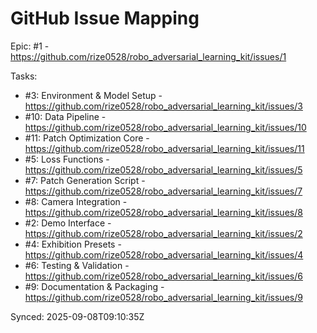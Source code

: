 # GitHub Issue Mapping

Epic: #1 - https://github.com/rize0528/robo_adversarial_learning_kit/issues/1

Tasks:
- #3: Environment & Model Setup - https://github.com/rize0528/robo_adversarial_learning_kit/issues/3
- #10: Data Pipeline - https://github.com/rize0528/robo_adversarial_learning_kit/issues/10
- #11: Patch Optimization Core - https://github.com/rize0528/robo_adversarial_learning_kit/issues/11
- #5: Loss Functions - https://github.com/rize0528/robo_adversarial_learning_kit/issues/5
- #7: Patch Generation Script - https://github.com/rize0528/robo_adversarial_learning_kit/issues/7
- #8: Camera Integration - https://github.com/rize0528/robo_adversarial_learning_kit/issues/8
- #2: Demo Interface - https://github.com/rize0528/robo_adversarial_learning_kit/issues/2
- #4: Exhibition Presets - https://github.com/rize0528/robo_adversarial_learning_kit/issues/4
- #6: Testing & Validation - https://github.com/rize0528/robo_adversarial_learning_kit/issues/6
- #9: Documentation & Packaging - https://github.com/rize0528/robo_adversarial_learning_kit/issues/9

Synced: 2025-09-08T09:10:35Z